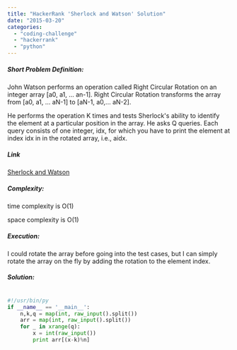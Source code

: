 ```yaml
---
title: "HackerRank 'Sherlock and Watson' Solution"
date: "2015-03-20"
categories: 
  - "coding-challenge"
  - "hackerrank"
  - "python"
---
```


##### Short Problem Definition:

John Watson performs an operation called Right Circular Rotation on an integer array \[a0, a1, ... an-1\]. Right Circular Rotation transforms the array from \[a0, a1, ... aN-1\] to \[aN-1, a0,... aN-2\].

He performs the operation K times and tests Sherlock's ability to identify the element at a particular position in the array. He asks Q queries. Each query consists of one integer, idx, for which you have to print the element at index idx in in the rotated array, i.e., aidx.

##### Link

[Sherlock and Watson](https://www.hackerrank.com/challenges/sherlock-and-watson)

##### Complexity:

time complexity is O(1)

space complexity is O(1)

##### Execution:

I could rotate the array before going into the test cases, but I can simply rotate the array on the fly by adding the rotation to the element index.

##### Solution:

```python

#!/usr/bin/py
if __name__ == '__main__':
    n,k,q = map(int, raw_input().split())
    arr = map(int, raw_input().split())
    for _ in xrange(q):
        x = int(raw_input())
        print arr[(x-k)%n]
```
